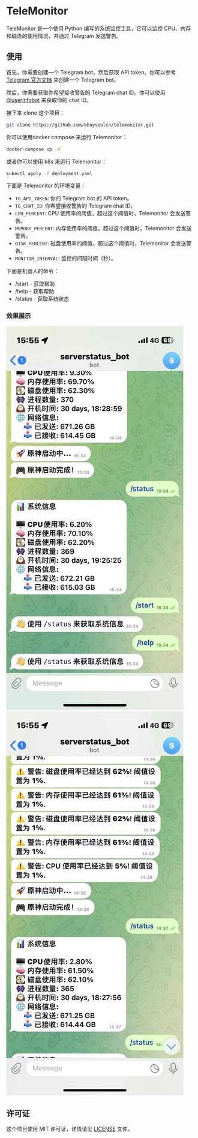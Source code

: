 # TeleMonitor

TeleMonitor 是一个使用 Python 编写的系统监控工具，它可以监控 CPU、内存和磁盘的使用情况，并通过 Telegram 发送警告。

## 使用

首先，你需要创建一个 Telegram bot，然后获取 API token。你可以参考 [Telegram 官方文档](https://core.telegram.org/bots/features#botfather) 来创建一个 Telegram bot。

然后，你需要获取你希望接收警告的 Telegram chat ID。你可以使用 [@userinfobot](https://t.me/userinfobot) 来获取你的 chat ID。

接下来 clone 这个项目：

```bash
git clone https://github.com/bboysoulcn/telemonitor.git
```

你可以使用docker compose 来运行 Telemonitor：

```bash
docker-compose up -d
```

或者你可以使用 k8s 来运行 Telemonitor：
    
```bash
kubectl apply -f deployment.yaml
```


下面是 Telemonitor 的环境变量：

- `TG_API_TOKEN`: 你的 Telegram bot 的 API token。
- `TG_CHAT_ID`: 你希望接收警告的 Telegram chat ID。
- `CPU_PERCENT`: CPU 使用率的阈值，超过这个阈值时，Telemonitor 会发送警告。
- `MEMORY_PERCENT`: 内存使用率的阈值，超过这个阈值时，Telemonitor 会发送警告。
- `DISK_PERCENT`: 磁盘使用率的阈值，超过这个阈值时，Telemonitor 会发送警告。
- `MONITOR_INTERVAL`: 监控的间隔时间（秒）。

下面是机器人的命令：

- /start - 获取帮助
- /help - 获取帮助
- /status - 获取系统状态

### 效果展示

![](./images/img1.webp)
![](./images/img2.webp)

## 许可证

这个项目使用 MIT 许可证，详情请见 [LICENSE](LICENSE) 文件。
